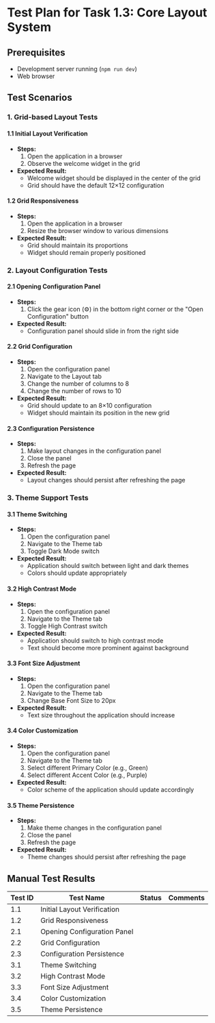 # Test Plan for Task 1.3: Core Layout System

## Prerequisites
- Development server running (`npm run dev`)
- Web browser

## Test Scenarios

### 1. Grid-based Layout Tests

#### 1.1 Initial Layout Verification
- **Steps:**
  1. Open the application in a browser
  2. Observe the welcome widget in the grid
- **Expected Result:**
  - Welcome widget should be displayed in the center of the grid
  - Grid should have the default 12×12 configuration

#### 1.2 Grid Responsiveness
- **Steps:**
  1. Open the application in a browser
  2. Resize the browser window to various dimensions
- **Expected Result:**
  - Grid should maintain its proportions
  - Widget should remain properly positioned

### 2. Layout Configuration Tests

#### 2.1 Opening Configuration Panel
- **Steps:**
  1. Click the gear icon (⚙️) in the bottom right corner or the "Open Configuration" button
- **Expected Result:**
  - Configuration panel should slide in from the right side

#### 2.2 Grid Configuration
- **Steps:**
  1. Open the configuration panel
  2. Navigate to the Layout tab
  3. Change the number of columns to 8
  4. Change the number of rows to 10
- **Expected Result:**
  - Grid should update to an 8×10 configuration
  - Widget should maintain its position in the new grid

#### 2.3 Configuration Persistence
- **Steps:**
  1. Make layout changes in the configuration panel
  2. Close the panel
  3. Refresh the page
- **Expected Result:**
  - Layout changes should persist after refreshing the page

### 3. Theme Support Tests

#### 3.1 Theme Switching
- **Steps:**
  1. Open the configuration panel
  2. Navigate to the Theme tab
  3. Toggle Dark Mode switch
- **Expected Result:**
  - Application should switch between light and dark themes
  - Colors should update appropriately

#### 3.2 High Contrast Mode
- **Steps:**
  1. Open the configuration panel
  2. Navigate to the Theme tab
  3. Toggle High Contrast switch
- **Expected Result:**
  - Application should switch to high contrast mode
  - Text should become more prominent against background

#### 3.3 Font Size Adjustment
- **Steps:**
  1. Open the configuration panel
  2. Navigate to the Theme tab
  3. Change Base Font Size to 20px
- **Expected Result:**
  - Text size throughout the application should increase

#### 3.4 Color Customization
- **Steps:**
  1. Open the configuration panel
  2. Navigate to the Theme tab
  3. Select different Primary Color (e.g., Green)
  4. Select different Accent Color (e.g., Purple)
- **Expected Result:**
  - Color scheme of the application should update accordingly

#### 3.5 Theme Persistence
- **Steps:**
  1. Make theme changes in the configuration panel
  2. Close the panel
  3. Refresh the page
- **Expected Result:**
  - Theme changes should persist after refreshing the page

## Manual Test Results

| Test ID | Test Name | Status | Comments |
|---------|-----------|--------|----------|
| 1.1 | Initial Layout Verification | | |
| 1.2 | Grid Responsiveness | | |
| 2.1 | Opening Configuration Panel | | |
| 2.2 | Grid Configuration | | |
| 2.3 | Configuration Persistence | | |
| 3.1 | Theme Switching | | |
| 3.2 | High Contrast Mode | | |
| 3.3 | Font Size Adjustment | | |
| 3.4 | Color Customization | | |
| 3.5 | Theme Persistence | | |